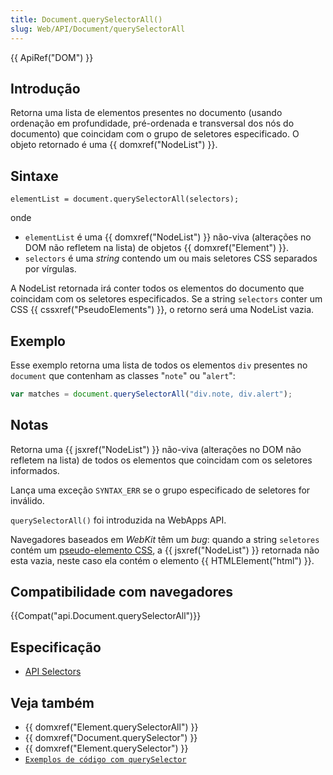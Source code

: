 ```yaml
---
title: Document.querySelectorAll()
slug: Web/API/Document/querySelectorAll
---
```


{{ ApiRef("DOM") }}

## Introdução

Retorna uma lista de elementos presentes no documento (usando ordenação em profundidade, pré-ordenada e transversal dos nós do documento) que coincidam com o grupo de seletores especificado. O objeto retornado é uma {{ domxref("NodeList") }}.

## Sintaxe

```
elementList = document.querySelectorAll(selectors);
```

onde

- `elementList` é uma {{ domxref("NodeList") }} não-viva (alterações no DOM não refletem na lista) de objetos {{ domxref("Element") }}.
- `selectors` é uma _string_ contendo um ou mais seletores CSS separados por vírgulas.

A NodeList retornada irá conter todos os elementos do documento que coincidam com os seletores especificados. Se a string `selectors` conter um CSS {{ cssxref("PseudoElements") }}, o retorno será uma NodeList vazia.

## Exemplo

Esse exemplo retorna uma lista de todos os elementos `div` presentes no `document` que contenham as classes "`note`" ou "`alert`":

```js
var matches = document.querySelectorAll("div.note, div.alert");
```

## Notas

Retorna uma {{ jsxref("NodeList") }} não-viva (alterações no DOM não refletem na lista) de todos os elementos que coincidam com os seletores informados.

Lança uma exceção `SYNTAX_ERR` se o grupo especificado de seletores for inválido.

`querySelectorAll()` foi introduzida na WebApps API.

Navegadores baseados em _WebKit_ têm um _bug_: quando a string `seletores` contém um [pseudo-elemento CSS](/pt-BR/docs/CSS/Pseudo-elements), a {{ jsxref("NodeList") }} retornada não esta vazia, neste caso ela contém o elemento {{ HTMLElement("html") }}.

## Compatibilidade com navegadores

{{Compat("api.Document.querySelectorAll")}}

## Especificação

- [API Selectors](http://www.w3.org/TR/selectors-api/)

## Veja também

- {{ domxref("Element.querySelectorAll") }}
- {{ domxref("Document.querySelector") }}
- {{ domxref("Element.querySelector") }}
- [`Exemplos de código com querySelector`](/pt-BR/docs/Code_snippets/QuerySelector)
